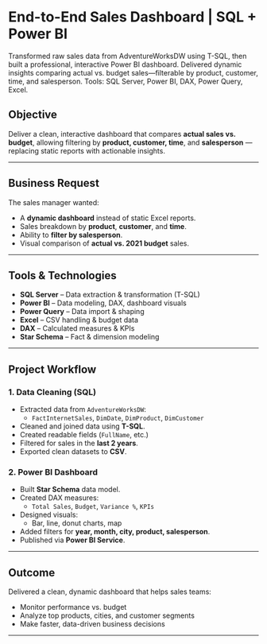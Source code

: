 # End-to-End Sales Dashboard | SQL + Power BI
Transformed raw sales data from AdventureWorksDW using T-SQL, then built a professional, interactive Power BI dashboard. Delivered dynamic insights comparing actual vs. budget sales—filterable by product, customer, time, and salesperson.
Tools: SQL Server, Power BI, DAX, Power Query, Excel.

## Objective

Deliver a clean, interactive dashboard that compares **actual sales vs. budget**, allowing filtering by **product, customer, time**, and **salesperson** — replacing static reports with actionable insights.

---

## Business Request

The sales manager wanted:
- A **dynamic dashboard** instead of static Excel reports.
- Sales breakdown by **product**, **customer**, and **time**.
- Ability to **filter by salesperson**.
- Visual comparison of **actual vs. 2021 budget** sales.

---

## Tools & Technologies

- **SQL Server** – Data extraction & transformation (T-SQL)
- **Power BI** – Data modeling, DAX, dashboard visuals
- **Power Query** – Data import & shaping
- **Excel** – CSV handling & budget data
- **DAX** – Calculated measures & KPIs
- **Star Schema** – Fact & dimension modeling

---

## Project Workflow

### 1. Data Cleaning (SQL)
- Extracted data from `AdventureWorksDW`:
  - `FactInternetSales`, `DimDate`, `DimProduct`, `DimCustomer`
- Cleaned and joined data using **T-SQL**.
- Created readable fields (`FullName`, etc.)
- Filtered for sales in the **last 2 years**.
- Exported clean datasets to **CSV**.

### 2. Power BI Dashboard
- Built **Star Schema** data model.
- Created DAX measures:
  - `Total Sales`, `Budget`, `Variance %`, `KPIs`
- Designed visuals:
  - Bar, line, donut charts, map
- Added filters for **year, month, city, product, salesperson**.
- Published via **Power BI Service**.

---

##  Outcome

  Delivered a clean, dynamic dashboard that helps sales teams:
- Monitor performance vs. budget  
- Analyze top products, cities, and customer segments  
- Make faster, data-driven business decisions  

---



